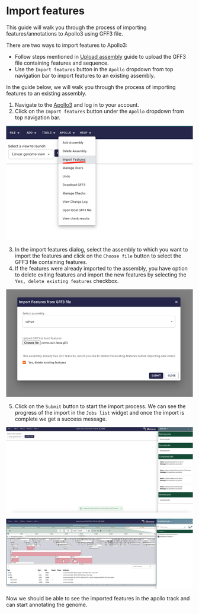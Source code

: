 # Import features

This guide will walk you through the process of importing features/annotations
to Apollo3 using GFF3 file.

There are two ways to import features to Apollo3:

- Follow steps mentioned in [Upload assembly](upload-assembly) guide to upload
  the GFF3 file containing features and sequence.
- Use the `Import features` button in the `Apollo` dropdown from top navigation
  bar to import features to an existing assembly.

In the guide below, we will walk you through the process of importing features
to an existing assembly.

1. Navigate to the [Apollo3](https://apollo.jbrowse.org/demo) and log in to your
   account.
2. Click on the `Import features` button under the `Apollo` dropdown from top
   navigation bar.

![alt text](image-6.png)

3. In the import features dialog, select the assembly to which you want to
   import the features and click on the `Choose file` button to select the GFF3
   file containing features.
4. If the features were already imported to the assembly, you have option to
   delete exiting features and import the new features by selecting the
   `Yes, delete existing features` checkbox.

![alt text](image-7.png)

5. Click on the `Submit` button to start the import process. We can see the
   progress of the import in the `Jobs list` widget and once the import is
   complete we get a success message.

![alt text](image-8.png)

![alt text](image-9.png)

Now we should be able to see the imported features in the apollo track and can
start annotating the genome.
